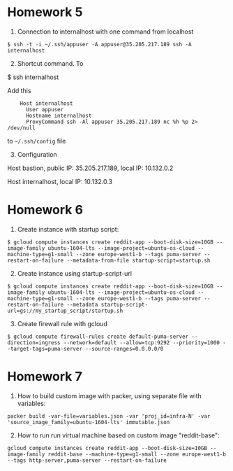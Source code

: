 # Homework 5

1. Connection to internalhost with one command from localhost

`$ ssh -t -i ~/.ssh/appuser -A appuser@35.205.217.189 ssh -A internalhost`

2. Shortcut command. To

$ ssh internalhost

Add this

```
    Host internalhost
      User appuser
      Hostname internalhost
      ProxyCommand ssh -Al appuser 35.205.217.189 nc %h %p 2> /dev/null
```
    
to `~/.ssh/config` file

3. Configuration

Host bastion, public IP: 35.205.217.189, local IP: 10.132.0.2

Host internalhost, local IP: 10.132.0.3

# Homework 6

1. Create instance with startup script:

`$ gcloud compute instances create reddit-app --boot-disk-size=10GB --image-family ubuntu-1604-lts --image-project=ubuntu-os-cloud --machine-type=g1-small --zone europe-west1-b --tags puma-server --restart-on-failure --metadata-from-file startup-script=startup.sh`

2. Create instance using startup-script-url

`$ gcloud compute instances create reddit-app --boot-disk-size=10GB --image-family ubuntu-1604-lts --image-project=ubuntu-os-cloud --machine-type=g1-small --zone europe-west1-b --tags puma-server --restart-on-failure --metadata startup-script-url=gs://my_startup_script/startup.sh`

3. Create firewall rule with gcloud

`$ gcloud compute firewall-rules create default-puma-server --direction=ingress --network=default --allow=tcp:9292 --priority=1000 --target-tags=puma-server --source-ranges=0.0.0.0/0`

# Homework 7

1. How to build custom image with packer, using separate file with variables:

`packer build -var-file=variables.json -var 'proj_id=infra-N' -var 'source_image_family=ubuntu-1604-lts' immutable.json`

2. How to run run virtual machine based on custom image "reddit-base":

`gcloud compute instances create reddit-app --boot-disk-size=10GB --image-family reddit-base --machine-type=g1-small --zone europe-west1-b --tags http-server,puma-server --restart-on-failure`

